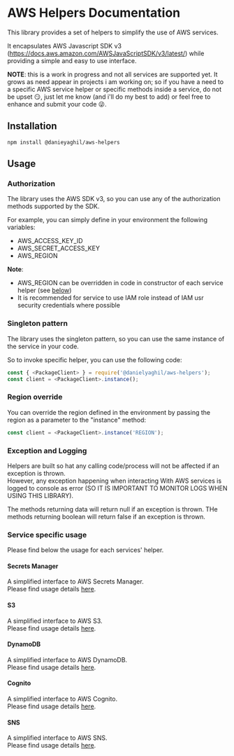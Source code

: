 # AWS Helpers Documentation

This library provides a set of helpers to simplify the use of AWS services.

It encapsulates AWS Javascript SDK v3 (https://docs.aws.amazon.com/AWSJavaScriptSDK/v3/latest/) while providing a simple and easy to use interface.

**NOTE**: this is a work in progress and not all services are supported yet. It grows as need appear in projects i am working on; so if you have a need to a specific AWS service helper or specific methods inside a service, do not be upset :smirk:, just let me know (and i'll do my best to add) or feel free to enhance and submit your code :stuck_out_tongue_winking_eye:.

## Installation

```cli
npm install @danieyaghil/aws-helpers
```

## Usage

### Authorization

The library uses the AWS SDK v3, so you can use any of the authorization methods supported by the SDK.

For example, you can simply define in your environment the following variables:

- AWS_ACCESS_KEY_ID
- AWS_SECRET_ACCESS_KEY
- AWS_REGION

**Note**:

- AWS_REGION can be overridden in code in constructor of each service helper (see [below](#region-override))
- It is recommended for service to use IAM role instead of IAM usr security credentials where possible

### Singleton pattern

The library uses the singleton pattern, so you can use the same instance of the service in your code.

So to invoke specific helper, you can use the following code:

```javascript
const { <PackageClient> } = require('@danielyaghil/aws-helpers');
const client = <PackageClient>.instance();
```

### Region override

You can override the region defined in the environment by passing the region as a parameter to the "instance" method:

```javascript
const client = <PackageClient>.instance('REGION');
```

### Exception and Logging

Helpers are built so hat any calling code/process will not be affected if an exception is thrown.  
However, any exception happening when interacting With AWS services is logged to console as error (SO IT IS IMPORTANT TO MONITOR LOGS WHEN USING THIS LIBRARY).

The methods returning data will return null if an exception is thrown.
THe methods returning boolean will return false if an exception is thrown.

### Service specific usage

Please find below the usage for each services' helper.

#### Secrets Manager

A simplified interface to AWS Secrets Manager.  
Please find usage details [here](secrets-manager.md).

#### S3

A simplified interface to AWS S3.  
Please find usage details [here](s3.md).

#### DynamoDB

A simplified interface to AWS DynamoDB.  
Please find usage details [here](dynamo-db.md).

#### Cognito

A simplified interface to AWS Cognito.  
Please find usage details [here](cognito.md).

#### SNS

A simplified interface to AWS SNS.  
Please find usage details [here](sns.md).
